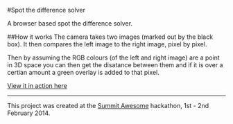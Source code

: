 #Spot the difference solver

A browser based spot the difference solver.

##How it works
The camera takes two images (marked out by the black box). It then compares the left image to the right image, pixel by pixel. 

Then by assuming the RGB colours (of the left and right image) are a point in 3D space you can then get the disatance between 
them and if it is over a certian amount a green overlay is added to that pixel.  
  
[View it in action here](http://martinblackburn.github.io/Spot-the-difference-solver/)  
***
This project was created at the [Summit Awesome](http://summitawesome.co.uk/) hackathon, 1st - 2nd February 2014.